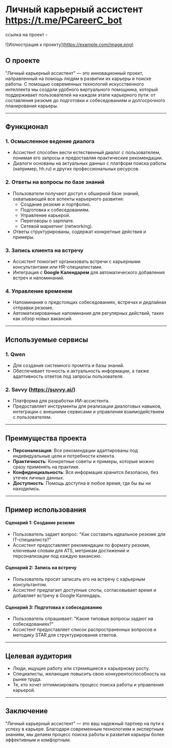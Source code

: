 # Личный карьерный ассистент https://t.me/PCareerC_bot

ссылка на проект -

![Иллюстрация к проекту][(https://example.com/image.png)](https://github.com/valeri580/ai_PCC_assist/blob/main/2025-02-24_16-51-53.png?raw=true)

## О проекте
"Личный карьерный ассистент" — это инновационный проект, направленный на помощь людям в развитии их карьеры и поиске работы. С помощью современных технологий искусственного интеллекта мы создали удобного виртуального помощника, который поддерживает пользователей на каждом этапе карьерного пути: от составления резюме до подготовки к собеседованиям и долгосрочного планирования карьеры.

---

## Функционал

### 1. **Осмысленное ведение диалога**
   - Ассистент способен вести естественный диалог с пользователем, понимая его запросы и предоставляя практические рекомендации.
   - Диалоги основаны на актуальных данных с платформ поиска работы (например, hh.ru) и других профессиональных ресурсов.

### 2. **Ответы на вопросы по базе знаний**
   - Пользователи получают доступ к обширной базе знаний, охватывающей все аспекты карьерного развития:
     - Создание резюме и портфолио.
     - Подготовка к собеседованиям.
     - Управление карьерой.
     - Переговоры о зарплате.
     - Сетевой маркетинг (networking).
   - Ответы структурированы, содержат конкретные действия и примеры.

### 3. **Запись клиента на встречу**
   - Ассистент помогает организовать встречи с карьерными консультантами или HR-специалистами.
   - Интеграция с **Google Календарем** для автоматического добавления встреч и напоминаний.

### 4. **Управление временем**
   - Напоминания о предстоящих собеседованиях, встречах и дедлайнах отправки резюме.
   - Автоматизированные напоминания для регулярных действий, таких как обзор новых вакансий.

---

## Используемые сервисы

### 1. **Qwen**
   - Для создания системного промпта и базы знаний.
   - Обеспечивает точность и актуальность информации, а также адаптивность ответов под запросы пользователя.

### 2. **Savvy (https://suvvy.ai/)**
   - Платформа для разработки ИИ-ассистента.
   - Предоставляет инструменты для реализации диалоговых навыков, интеграции с внешними сервисами и управления взаимодействием с пользователем.

---

## Преимущества проекта

- **Персонализация**: Все рекомендации адаптированы под индивидуальные цели и потребности клиента.
- **Практичность**: Конкретные советы и примеры, которые можно сразу применять на практике.
- **Конфиденциальность**: Вся информация хранится безопасно, без утечек личных данных.
- **Доступность**: Помощь доступна в любое время, где бы вы ни находились.

---

## Пример использования

#### Сценарий 1: Создание резюме
- Пользователь задает вопрос: "Как составить идеальное резюме для IT-специалиста?"
- Ассистент предоставляет рекомендации по формату резюме, ключевым словам для ATS, метрикам достижений и персонализации под каждую вакансию.

#### Сценарий 2: Запись на встречу
- Пользователь просит записать его на встречу с карьерным консультантом.
- Ассистент предлагает доступные слоты, согласовывает время и добавляет встречу в Google Календарь.

#### Сценарий 3: Подготовка к собеседованию
- Пользователь спрашивает: "Какие типовые вопросы задают на собеседованиях?"
- Ассистент предоставляет список распространенных вопросов и методику STAR для структурирования ответов.

---

## Целевая аудитория
- Люди, ищущие работу или стремящиеся к карьерному росту.
- Специалисты, желающие повысить свою конкурентоспособность на рынке труда.
- Те, кто хочет оптимизировать процесс поиска работы и управления карьерой.

---

## Заключение
"Личный карьерный ассистент" — это ваш надежный партнер на пути к успеху в карьере. Благодаря современным технологиям и экспертным знаниям, мы делаем процесс поиска работы и развития карьеры более эффективным и комфортным.
